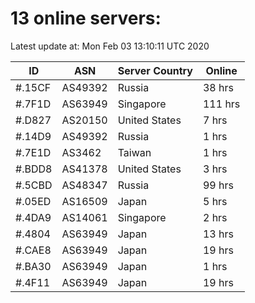 # 13 online servers:

Latest update at: Mon Feb 03 13:10:11 UTC 2020

| ID | ASN | Server Country | Online |
| -- | --- | -------------- | ------ |
| #.15CF | AS49392 | Russia | 38 hrs |
| #.7F1D | AS63949 | Singapore | 111 hrs |
| #.D827 | AS20150 | United States | 7 hrs |
| #.14D9 | AS49392 | Russia | 1 hrs |
| #.7E1D | AS3462 | Taiwan | 1 hrs |
| #.BDD8 | AS41378 | United States | 3 hrs |
| #.5CBD | AS48347 | Russia | 99 hrs |
| #.05ED | AS16509 | Japan | 5 hrs |
| #.4DA9 | AS14061 | Singapore | 2 hrs |
| #.4804 | AS63949 | Japan | 13 hrs |
| #.CAE8 | AS63949 | Japan | 19 hrs |
| #.BA30 | AS63949 | Japan | 1 hrs |
| #.4F11 | AS63949 | Japan | 19 hrs |

